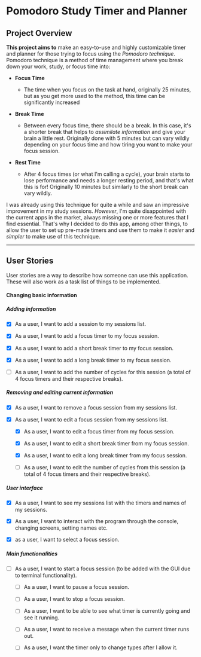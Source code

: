 # Pomodoro Study Timer and Planner

## Project Overview

 **This project aims to** make an easy-to-use and highly customizable timer and planner for those trying to focus using 
 the *Pomodoro technique*. Pomodoro technique is a method of time management where you break down your work, study, or 
 focus time into:

- **Focus Time**
   - The time when you focus on the task at hand, originally 25 minutes, but as you get more used to the method, this 
   time can be significantly increased
   
- **Break Time**
   -  Between every focus time, there should be a break. In this case, it's a shorter break that helps to *assimilate 
    information* and give your brain a little rest. Originally done with 5 minutes but can vary wildly depending on your 
    focus time and how tiring you want to make your focus session.
    
- **Rest Time**
    - After 4 focus times (or what I'm calling a cycle), your brain starts to lose performance and needs a longer 
    resting period, and that's what this is for! Originally 10 minutes but similarly to the short break can vary wildly.
     

 I was already using this technique for quite a while and saw an impressive improvement in my study sessions. *However*, 
 I'm quite disappointed with the current apps in the market, always missing one or more features that I find essential. 
 That's why I decided to do this app, among other things, to allow the user to set up pre-made timers and use them to 
 make it *easier* and *simpler* to make use of this technique.
 
 ---
 
## User Stories
User stories are a way to describe how someone can use this application. These will also work as a task list of things 
to be implemented.

#### Changing basic information

##### Adding information
- [X] As a user, I want to add a session to my sessions list.

- [X] As a user, I want to add a focus timer to my focus session.
- [X] As a user, I want to add a short break timer to my focus session.
- [X] As a user, I want to add a long break timer to my focus session.
- [ ] As a user, I want to add the number of cycles for this session (a total of 4 focus timers and their respective 
breaks).

##### Removing and editing current information 
- [X] As a user, I want to remove a focus session from my sessions list.

- [X] As a user, I want to edit a focus session from my sessions list.
    - [X] As a user, I want to edit a focus timer from my focus session.
    
    - [X] As a user, I want to edit a short break timer from my focus session.
    - [X] As a user, I want to edit a long break timer from my focus session.
    - [ ] As a user, I want to edit the number of cycles from this session (a total of 4 focus timers and their respective 
    breaks).
    
##### User interface
- [X] As a user, I want to see my sessions list with the timers and names of my sessions.

- [X] As a user, I want to interact with the program through the console, changing screens, setting names etc.
- [X] as a user, I want to select a focus session.

##### Main functionalities
- [ ] As a user, I want to start a focus session (to be added with the GUI due to terminal functionality).

   - [ ] As a user, I want to pause a focus session.
   
   - [ ] As a user, I want to stop a focus session.
   - [ ] As a user, I want to be able to see what timer is currently going and see it running.
   - [ ] As a user, I want to receive a message when the current timer runs out.
   - [ ] As a user, I want the timer only to change types after I allow it.

